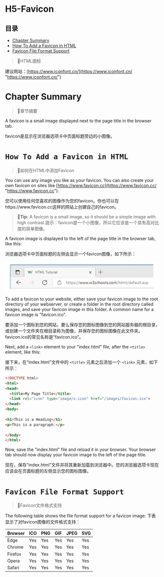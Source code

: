 # H5-Favicon

## 目录

-   [Chapter Summary](#Chapter-Summary)
-   [How To Add a Favicon in HTML](#How-To-Add-a-Favicon-in-HTML)
-   [Favicon File Format Support](#Favicon-File-Format-Support)

> 📌HTML图标

建议网站：[https://www.iconfont.cn/](https://www.iconfont.cn/ "https://www.iconfont.cn/")

# Chapter Summary

> 📌章节摘要

A favicon is a small image displayed next to the page title in the browser tab. &#x20;

favicon是显示在浏览器选项卡中页面标题旁边的小图像。

# `How To Add a Favicon in HTML`

> 📌如何在HTML中添加Favicon

You can use any image you like as your favicon. You can also create your own favicon on sites like [https://www.favicon.cc](https://www.favicon.cc/ "https://www.favicon.cc").

您可以使用任何您喜欢的图像作为您的favicon。你也可以在https\://www\.favicon.cc这样的网站上创建自己的favicon。

> 📌**Tip:** A favicon is a small image, so it should be a simple image with high contrast.提示：favicon是一个小图像，所以它应该是一个具有高对比度的简单图像。

A favicon image is displayed to the left of the page title in the browser tab, like this: &#x20;

浏览器选项卡中页面标题的左侧会显示一个favicon图像，如下所示：

![](image/image_ThRSB-i3iK.png)

To add a favicon to your website, either save your favicon image to the root directory of your webserver, or create a folder in the root directory called images, and save your favicon image in this folder. A common name for a favicon image is "favicon.ico". &#x20;

要添加一个图标到您的网站，要么保存您的图标图像到您的网站服务器的根目录，或创建一个文件夹在根目录称为图像，并保存您的图标图像在此文件夹。favicon.ico的常见名称是“favicon.ico”。

Next, add a `<link>` element to your "index.html" file, after the `<title>` element, like this:

接下来，在“index.html”文件中的 `<title>` 元素之后添加一个 `<link>` 元素，如下所示：

```html
<!DOCTYPE html>
<html>
<head>
  <title>My Page Title</title>
  <link rel="icon" type="image/x-icon" href="/images/favicon.ico">
</head>
<body>

<h1>This is a Heading</h1>
<p>This is a paragraph.</p>

</body>
</html>
```

Now, save the "index.html" file and reload it in your browser. Your browser tab should now display your favicon image to the left of the page title. &#x20;

现在，保存“index.html”文件并将其重新加载到浏览器中。您的浏览器选项卡现在应该会在页面标题的左侧显示您的图标图像。

# `Favicon File Format Support`

> 📌Favicon文件格式支持

The following table shows the file format support for a favicon image: &#x20;
下表显示了对favicon图像的文件格式支持：

| Browser | ICO | PNG | GIF | JPEG | SVG |
| ------- | --- | --- | --- | ---- | --- |
| Edge    | Yes | Yes | Yes | Yes  | Yes |
| Chrome  | Yes | Yes | Yes | Yes  | Yes |
| Firefox | Yes | Yes | Yes | Yes  | Yes |
| Opera   | Yes | Yes | Yes | Yes  | Yes |
| Safari  | Yes | Yes | Yes | Yes  | Yes |
